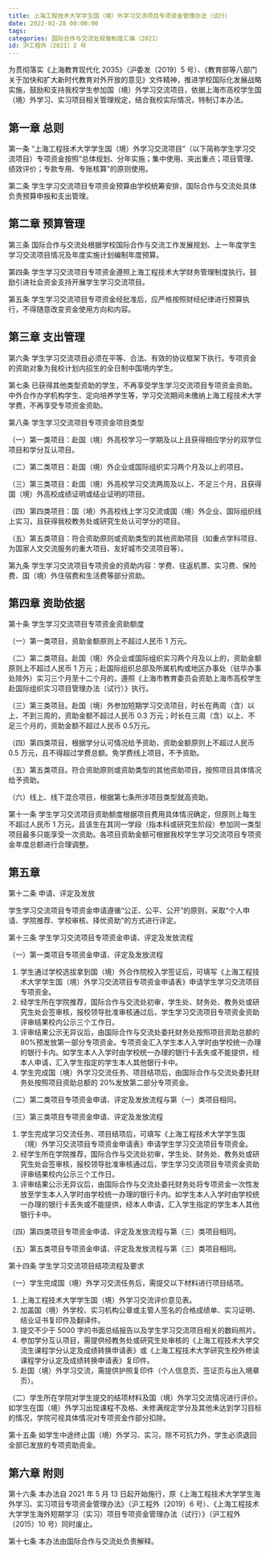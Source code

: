 ```yaml
---
title: 上海工程技术大学学生国（境）外学习交流项目专项资金管理办法（试行）
date: 2022-02-28 00:00:00
tags: 
categories: 国际合作与交流处规章制度汇编（2021）
id: 沪工程外〔2021〕2 号
---
```


为贯彻落实《上海教育现代化 2035》（沪委发〔2019〕5 号）、《教育部等八部门关于加快和扩大新时代教育对外开放的意见》文件精神，推进学校国际化发展战略实施，鼓励和支持我校学生参加国（境）外学习交流项目，依据上海市高校学生国（境）外学习、实习项目相关管理规定，结合我校实际情况，特制订本办法。

## 第一章 总则

第一条 “上海工程技术大学学生国（境）外学习交流项目”（以下简称学生学习交流项目）专项资金按照“总体规划、分年实施；集中使用、突出重点；项目管理、绩效评价；专款专用、专账核算”的原则使用。

第二条 学生学习交流项目专项资金预算由学校统筹安排，国际合作与交流处具体负责预算申报和支出管理。

## 第二章 预算管理

第三条 国际合作与交流处根据学校国际合作与交流工作发展规划、上一年度学生学习交流项目情况及年度实施计划编制年度预算。

第四条 学生学习交流项目专项资金遵照上海工程技术大学财务管理制度执行。鼓励引进社会资金支持开展学生学习交流项目。

第五条 学生学习交流项目专项资金经批准后，应严格按照财经纪律进行预算执行，不得随意改变资金使用方向和内容。

## 第三章 支出管理

第六条 学生学习交流项目必须在平等、合法、有效的协议框架下执行。专项资金的资助对象为我校计划内招生的全日制中国境内学生。

第七条 已获得其他类型资助的学生，不再享受学生学习交流项目专项资金资助。中外合作办学机构学生、定向培养学生等，学习交流期间未缴纳上海工程技术大学学费，不再享受专项资金资助。

第八条 学生学习交流项目专项资金项目类型

（一）第一类项目：赴国（境）外高校学习一学期及以上且获得相应学分的双学位项目和学分互认项目。

（二）第二类项目：赴国（境）外企业或国际组织实习两个月及以上的项目。

（三）第三类项目：赴国（境）外高校学习交流两周及以上、不足三个月，且获得国（境）外高校成绩证明或结业证明的项目。

（四）第四类项目：国（境）外高校线上学习交流或国（境）外企业、国际组织线上实习，且获得我校教务处或研究生处认可学分的项目。

（五）第五类项目：符合资助原则或资助类型的其他资助项目（如重点学科项目、为国家人文交流服务的重大项目、友好城市交流项目等）。

第九条 学生学习交流项目专项资金的资助内容：学费、往返机票、实习费、保险费、国（境）外住宿费和生活费等部分资助。

## 第四章 资助依据

第十条 学生学习交流项目专项资金资助额度

（一）第一类项目，资助金额原则上不超过人民币 1 万元。

（二）第二类项目。赴国（境）外企业或国际组织实习两个月及以上的，资助金额原则上不超过人民币 1 万元；赴国际组织总部及所属机构或地区办事处（驻华办事处除外）实习三个月至十二个月的，遵照《上海市教育委员会资助上海市高校学生赴国际组织实习项目管理办法（试行）》执行。

（三）第三类项目。赴国（境）外参加短期学习交流项目，时长在两周（含）以上、不到三周的，资助金额不超过人民币 0.3 万元；时长在三周（含）以上、不足三个月的，资助金额不超过人民币 0.5万元。

（四）第四类项目，根据学分认可情况给予资助，资助金额原则上不超过人民币 0.5 万元，且不得超过学费总额。免学费线上项目，不予资助。

（五）第五类项目。符合资助原则或资助类型的其他资助项目，按照项目具体情况给予资助。

（六）线上、线下混合项目，根据第七条所涉项目类型就高资助。

第十一条 学生学习交流项目资助额度根据项目费用具体情况确定，但原则上每生不超过人民币 1 万元，且该生在其同一学段（指本科或研究生阶段）参加同一类型项目最多只能享受一次资助。各项目资助金额可根据我校学生学习交流项目专项资金年度总额进行合理调整。

## 第五章

第十二条 申请、评定及发放

学生学习交流项目专项资金申请遵循“公正、公平、公开”的原则，采取“个人申请、学院推荐、学校审核、择优资助”的方式进行评定。

第十三条 学生学习交流项目专项资金申请、评定及发放流程

（一）第一类项目专项资金申请、评定及发放流程

1. 学生通过学校选拔拿到国（境）外合作院校入学签证后，可填写《上海工程技术大学学生国（境）外学习交流项目专项资金申请表》申请学生学习交流项目专项资金。
2. 经学生所在学院推荐，国际合作与交流处初审，学生处、财务处、教务处或研究生处会签审核，报校领导批准审核通过后，学生学习交流项目专项资金资助评审结果校内公示三个工作日。
3. 评审结果公示无异议后，由国际合作与交流处委托财务处按照项目资助总额的 80%预发放第一部分专项资金。专项资金汇入学生本人入学时由学校统一办理的银行卡内。如学生本人入学时由学校统一办理的银行卡丢失或不能提供，经本人申请，汇入学生指定的学生本人其他银行卡中。
4. 学生完成国（境）外学习交流任务、项目结项后，由国际合作与交流处委托财务处按照项目资助总额的 20%发放第二部分专项资金。

（二）第二类项目专项资金申请、评定及发放流程与第（一）类项目相同。

（三）第三类项目专项资金申请、评定及发放流程

1. 学生完成学习交流任务、项目结项后，可填写《上海工程技术大学学生国（境）外学习交流项目专项资金申请表》申请学生学习交流项目专项资金。
2. 经学生所在学院推荐，国际合作与交流处初审，学生处、财务处、教务处或研究生处会签审核，报校领导批准审核通过后，学生学习交流项目专项资金资助评审结果校内公示三个工作日。
3. 评审结果公示无异议后，由国际合作与交流处委托财务处将专项资金一次性发放至学生本人入学时由学校统一办理的银行卡内。如学生本人入学时由学校统一办理的银行卡丢失或不能提供，经本人申请，汇入学生指定的学生本人其他银行卡中。

（四）第四类项目专项资金申请、评定及发放流程与第（三）类项目相同。

（五）第五类项目专项资金申请、评定及发放流程与第（三）类项目相同。

第十四条 学生学习交流项目结项流程及要求

（一）学生完成国（境）外学习交流任务后，需提交以下材料进行项目结项。

1. 上海工程技术大学学生国（境）外学习交流评价意见表。
2. 加盖国（境）外学校、实习机构公章或主管人签名的合格成绩单、实习证明、结业证书复印件及翻译件。
3. 提交不少于 5000 字的书面总结报告以及学生学习交流项目相关的数码照片。
4. 参加学分互认项目，需提供经教务处或研究生处审核的《上海工程技术大学交流生课程学分认定及成绩转换申请表》或《上海工程技术大学研究生校外修读课程学分认定及成绩转换申请表》复印件。
5. 赴国（境）外学习交流，需提供护照复印件（个人信息页、签证页与出入境章页）。

（二）学生所在学院对学生提交的结项材料及国（境）外学习交流情况进行评价。如学生在国（境）外学习出现课程不及格、未修满规定学分及其他未达到学习目标的情况，学院可视具体情况对专项资金作部分扣除。

第十五条 如学生中途终止国（境）外学习、实习，除不可抗力外，学生必须退回全部已发放的专项资助资金。

## 第六章 附则

第十六条 本办法自 2021 年 5 月 13 日起开始施行，原《上海工程技术大学学生海外学习、实习项目专项资金管理办法》（沪工程外〔2019〕6 号）、《上海工程技术大学学生海外短期学习（实习）项目专项资金管理办法（试行）》（沪工程外〔2015〕10 号）同时废止。

第十七条 本办法由国际合作与交流处负责解释。
